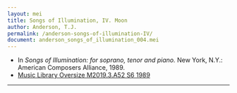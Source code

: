 ```yaml
---
layout: mei
title: Songs of Illumination, IV. Moon
author: Anderson, T.J.
permalink: /anderson-songs-of-illumination-IV/
document: anderson_songs_of_illumination_004.mei
---
```


- In *Songs of Illumination: for soprano, tenor and piano.* New York, N.Y.: American Composers Alliance, 1989.
- <a href="https://tufts-primo.hosted.exlibrisgroup.com/permalink/f/14dinuo/01TUN_ALMA21102270180003851" target="_blank">Music Library Oversize M2019.3.A52 S6 1989</a>

---
